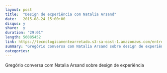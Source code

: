 ```yaml
---
layout: post
title:  "Design de experiência com Natalia Arsand"
date:   2015-08-24 15:00:00
disqus: y
share:  y
duration: "29:01"
length: 56085452
link: https://tecnologicamentearretado.s3-sa-east-1.amazonaws.com/entrevistas/017-natalia_arsand/017-natalia_arsand.m4a
summary: "Gregório conversa com Natalia Arsand sobre design de experiência"
categories: 
---
```


Gregório conversa com Natalia Arsand sobre design de experiência

<audio src="https://tecnologicamentearretado.s3-sa-east-1.amazonaws.com/entrevistas/017-natalia_arsand/017-natalia_arsand.m4a" preload="none" />

Baixe o áudio desta conversa [aqui](https://tecnologicamentearretado.s3-sa-east-1.amazonaws.com/entrevistas/017-natalia_arsand/017-natalia_arsand.m4a).

Entrevista por [Gregório Melo](https://twitter.com/gregoriomelo)

Músicas de entrada e saída por [Marco Valtas](https://twitter.com/mavcunha)

Notas:

- Natalia na Internet:
  - [Twitter](https://twitter.com/nataliarsand)
  - [Página pessoal](http://www.nataliarsand.com/)
- [Um framework para sessões de ideação colaborativas](http://www.thoughtworks.com/pt/insights/blog/collaborative-sketching-sessions-framework)
- [Pretotyping](https://vimeo.com/82026333)
- [Wicked problems, Jon Kolko](https://www.wickedproblems.com/)
- [How designers destroyed the world, Mike Monteiro](https://vimeo.com/68470326)
